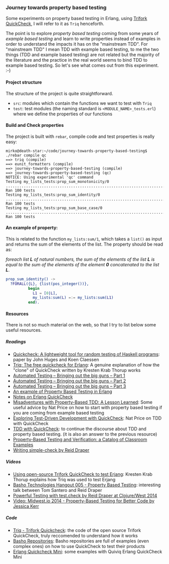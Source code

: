 ### Journey towards property based testing
Some experiments on property based testing in Erlang, using [Trifork QuickCheck](https://github.com/krestenkrab/triq), I will refer to it as `Triq` henceforth.

The point is to explore _property based testing_ coming from some years of _example based testing_ and learn to write properties instead of examples in order to understand the impacts it has on the "mainstream TDD". For "mainstream TDD" I mean TDD with example based testing, to me the two things (TDD and example based testing) are not related but the majority of the literature and the practice in the real world seems to bind TDD to example based testing. So let's see what comes out from this experiment. :-)

#### Project structure

The structure of the project is quite straightforward.
- `src`: modules which contain the functions we want to test with `Triq`
- `test`: test modules (the naming standard is `<MODULE_NAME>_tests.erl`) where we define the properties of our functions

#### Build and Check properties
The project is built with `rebar`, compile code and test properties is really easy:

```shell
mirko@death-star:~/code/journey-towards-property-based-testing$ ./rebar compile qc
==> triq (compile)
==> eunit_formatters (compile)
==> journey-towards-property-based-testing (compile)
==> journey-towards-property-based-testing (qc)
NOTICE: Using experimental 'qc' command
Testing my_lists_tests:prop_sum_monotonicity/0
....................................................................................................
Ran 100 tests
Testing my_lists_tests:prop_sum_identity/0
....................................................................................................
Ran 100 tests
Testing my_lists_tests:prop_sum_base_case/0
....................................................................................................
Ran 100 tests
```


#### An example of property:

This is related to the function `my_lists:sum/1`, which takes a `list()` as input and returns the sum of the elements of the list.
The property should be read as:

_foreach list **L** of natural numbers, the sum of the elements of the list **L** is equal to the sum of the elements of the element **0** concatenated to the list **L**_.

```erlang
prop_sum_identity() ->
  ?FORALL({L}, {list(pos_integer())},
          begin
            L1 = [0|L],
            my_lists:sum(L) =:= my_lists:sum(L1)
          end).
```


#### Resources
There is not so much material on the web, so that I try to list below some useful resources.

##### Readings
- [Quickcheck: A lightweight tool for random testing of Haskell programs](http://www.eecs.northwestern.edu/~robby/courses/395-495-2009-fall/quick.pdf): paper by John Huges and Koen Claessen
- [Triq: The free quickcheck for Erlang](http://www.javalimit.com/2010/05/triq-the-free-quickcheck-for-erlang.html):
A genuine explanation of how the "clone" of QuickCheck written by Kresten Krab Thorup works
- [Automated Testing – Bringing out the big guns – Part 1](http://erlcode.wordpress.com/2010/11/10/automated-testing-bringing-out-the-big-guns-part-1/)
- [Automated Testing – Bringing out the big guns – Part 2](https://erlcode.wordpress.com/2010/11/21/automated-testing-%E2%80%93-bringing-out-the-big-guns-%E2%80%93-part-2/)
- [Automated Testing – Bringing out the big guns – Part 3](https://erlcode.wordpress.com/2010/12/05/automated-testing-%E2%80%93-bringing-out-the-big-guns-%E2%80%93-part-3/)
- [An example of Property Based Testing in Erlang](http://jlouisramblings.blogspot.it/2011/12/example-of-property-based-testing-in.html)
- [Notes on Erlang QuickCheck](http://roberto-aloi.com/erlang/notes-on-erlang-quickcheck/)
- [Misadventures with Property-Based TDD: A Lesson Learned](http://www.natpryce.com/articles/000800.html): Some useful advice by Nat Price on how to start with property based testing if you are coming from example based testing
- [Exploring Test-Driven Development with QuickCheck](http://www.natpryce.com/articles/000795.html): Nat Price on TDD with QuickCheck
- [TDD with QuickCheck](http://primitive-automaton.logdown.com/posts/142511/tdd-with-quickcheck): to continue the discourse about TDD and property based testing. (it is also an answer to the previous resource)
- [Property-Based Testing and Verification: a Catalog of Classroom Examples](http://www.cs.ou.edu/~rlpage/SEcollab/rlpIFL2011.pdf)
- [Writing simple-check by Reid Draper](http://reiddraper.com/writing-simple-check/)


##### Videos
- [Using open-source Trifork QuickCheck to test Erjang](http://vimeo.com/17102985): Kresten Krab Thorup explains how Triq was used to test Erjang
- [Basho Technologies Hangout 005 - Property Based Testing](https://www.youtube.com/watch?v=D06M8NMJYCw): interesting talk between Tom Santero and Reid Draper
- [Powerful Testing with test.check by Reid Draper at Clojure/West 2014](https://www.youtube.com/watch?v=JMhNINPo__g)
- [Video: Midwest.io 2014 - Property-Based Testing for Better Code by Jessica Kerr](https://www.youtube.com/watch?v=shngiiBfD80)

##### Code
- [Triq - Trifork Quickcheck](https://github.com/krestenkrab/triq): the code of the open source Trifork QuickCheck, truly reccomended to understand how it works
- [Basho Repositories](https://github.com/basho): Basho repositories are full of examples (even complex ones) on how to use QuickCheck to test their products
- [Erlang Quickcheck Mini](https://github.com/rpt/eqcmini): some examples with Quiviq Erlang QuickCheck Mini
